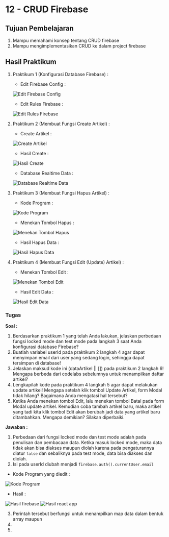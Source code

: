 # 12 - CRUD Firebase

## Tujuan Pembelajaran

1. Mampu memahami konsep tentang CRUD firebase
2. Mampu mengimplementasikan CRUD ke dalam project firebase

## Hasil Praktikum

1. Praktikum 1 (Konfigurasi Database Firebase) :
    - Edit Firebase Config :
        
    ![Edit Firebase Config](img/firebase-config-crud.png)
    
    - Edit Rules Firebase :
        
    ![Edit Rules Firebase](img/edit-rules-firebase-crud.png)

2. Praktikum 2 (Membuat Fungsi Create Artikel) :

    -  Create Artikel :

    ![Create Artikel](img/create-artikel-crud-firebase.png)

    -  Hasil Create :

    ![Hasil Create](img/hasil-create-artikel-crud-firebase.png)

    -  Database Realtime Data :

    ![Database Realtime Data](img/database-realtime-data.png)

3. Praktikum 3 (Membuat Fungsi Hapus Artikel) :

    -  Kode Program :

    ![Kode Program](img/kode-program-handle-hapus.png)

    -  Menekan Tombol Hapus :

    ![Menekan Tombol Hapus](img/press-hapus-button.png)

    -  Hasil Hapus Data :

    ![Hasil Hapus Data](img/hasil-hapus-data.png)    

4. Praktikum 4 (Membuat Fungsi Edit (Update) Artikel) :

    -  Menekan Tombol Edit :

    ![Menekan Tombol Edit](img/press-edit-button.png)

    -  Hasil Edit Data :

    ![Hasil Edit Data](img/edit-data.png)    

### Tugas

**Soal :**

1. Berdasarkan praktikum 1 yang telah Anda lakukan, jelaskan perbedaan fungsi locked mode dan test mode pada langkah 3 saat Anda konfigurasi database Firebase?
2. Buatlah variabel userId pada praktikum 2 langkah 4 agar dapat menyimpan email dari user yang sedang login, sehingga dapat tersimpan di database!
3. Jelaskan maksud kode ini (dataArtikel || []) pada praktikum 2 langkah 6! Mengapa berbeda dari codelabs sebelumnya untuk menampilkan daftar artikel?
4. Lengkapilah kode pada praktikum 4 langkah 5 agar dapat melakukan update artikel! Mengapa setelah klik tombol Update Artikel, form Modal tidak hilang? Bagaimana Anda mengatasi hal tersebut?
5. Ketika Anda menekan tombol Edit, lalu menekan tombol Batal pada form Modal update artikel. Kemudian coba tambah artikel baru, maka artikel yang tadi kita klik tombol Edit akan berubah jadi data yang artikel baru ditambahkan. Mengapa demikian? Silakan diperbaiki.

**Jawaban :**
1. Perbedaan dari fungsi locked mode dan test mode adalah pada penulisan dan pembacaan data. Ketika masuk locked mode, maka data tidak akan bisa diakses maupun diolah karena pada pengaturannya diatur `false` dan sebaliknya pada test mode, data bisa diakses dan diolah.
2. Isi pada userId diubah menjadi `firebase.auth().currentUser.email`
- Kode Program yang diedit :

![Kode Program](img/kode-program-tugas-nomor-2-crud-firebase.png)
- Hasil :

![Hasil firebase](img/jawaban-tugas-nomor-2-crud-firebase.png)
![Hasil react app](img/hasil-tugas-nomor-2-crud-firebase.png)

3. Perintah tersebut berfungsi untuk menampilkan map data dalam bentuk array maupun 
4. 
5. 